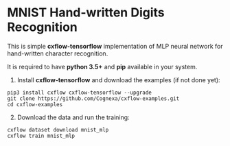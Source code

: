 # MNIST Hand-written Digits Recognition
This is simple **cxflow-tensorflow** implementation of MLP
neural network for hand-written character recognition.

It is required to have **python 3.5+** and **pip** available in your system.

1. Install **cxflow-tensorflow** and download the examples (if not done yet):
```
pip3 install cxflow cxflow-tensorflow --upgrade
git clone https://github.com/Cognexa/cxflow-examples.git
cd cxflow-examples
```

2. Download the data and run the training:
```
cxflow dataset download mnist_mlp
cxflow train mnist_mlp
```
